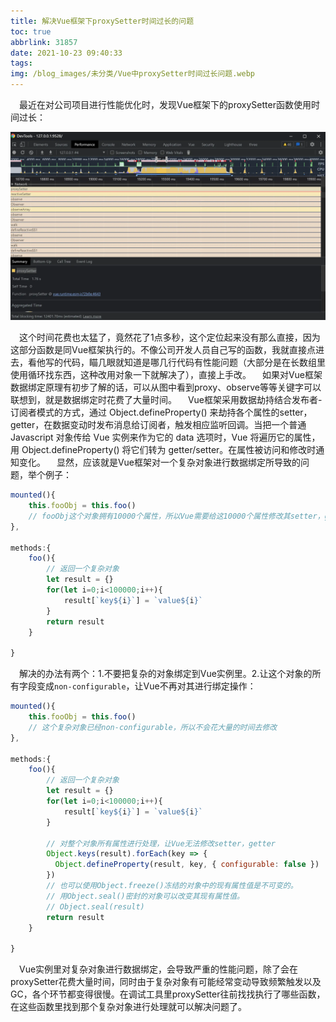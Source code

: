 ```yaml
---
title: 解决Vue框架下proxySetter时间过长的问题
toc: true
abbrlink: 31857
date: 2021-10-23 09:40:33
tags:
img: /blog_images/未分类/Vue中proxySetter时间过长问题.webp
---
```


&emsp;最近在对公司项目进行性能优化时，发现Vue框架下的proxySetter函数使用时间过长：

![Vue中proxySetter时间过长](/blog_images/未分类/Vue中proxySetter时间过长问题.webp)

&emsp;这个时间花费也太猛了，竟然花了1点多秒，这个定位起来没有那么直接，因为这部分函数是同Vue框架执行的。不像公司开发人员自己写的函数，我就直接点进去，看他写的代码，瞄几眼就知道是哪几行代码有性能问题（大部分是在长数组里使用循环找东西，这种改用对象一下就解决了），直接上手改。
&emsp;如果对Vue框架数据绑定原理有初步了解的话，可以从图中看到proxy、observe等等关键字可以联想到，就是数据绑定时花费了大量时间。
&emsp;Vue框架采用数据劫持结合发布者-订阅者模式的方式，通过 Object.defineProperty() 来劫持各个属性的setter，getter，在数据变动时发布消息给订阅者，触发相应监听回调。当把一个普通 Javascript 对象传给 Vue 实例来作为它的 data 选项时，Vue 将遍历它的属性，用 Object.defineProperty() 将它们转为 getter/setter。在属性被访问和修改时通知变化。
&emsp;显然，应该就是Vue框架对一个复杂对象进行数据绑定所导致的问题，举个例子：
```js
mounted(){
    this.fooObj = this.foo()
    // fooObj这个对象拥有10000个属性，所以Vue需要给这10000个属性修改其setter，getter
},

methods:{
    foo(){
        // 返回一个复杂对象
        let result = {}
        for(let i=0;i<100000;i++){
            result[`key${i}`] = `value${i}`
        }
        return result
    }
    
}

```

&emsp;解决的办法有两个：1.不要把复杂的对象绑定到Vue实例里。2.让这个对象的所有字段变成`non-configurable`，让Vue不再对其进行绑定操作：
```js
mounted(){
    this.fooObj = this.foo()
    // 这个复杂对象已经non-configurable，所以不会花大量的时间去修改
},

methods:{
    foo(){
        // 返回一个复杂对象
        let result = {}
        for(let i=0;i<100000;i++){
            result[`key${i}`] = `value${i}`
        }
        
        // 对整个对象所有属性进行处理，让Vue无法修改setter，getter
        Object.keys(result).forEach(key => {
          Object.defineProperty(result, key, { configurable: false })
        })
        // 也可以使用Object.freeze()冻结的对象中的现有属性值是不可变的。
        // 用Object.seal()密封的对象可以改变其现有属性值。
        // Object.seal(result)
        return result
    }
    
}
```

&emsp;Vue实例里对复杂对象进行数据绑定，会导致严重的性能问题，除了会在proxySetter花费大量时间，同时由于复杂对象有可能经常变动导致频繁触发以及GC，各个环节都变得很慢。在调试工具里proxySetter往前找找执行了哪些函数，在这些函数里找到那个复杂对象进行处理就可以解决问题了。